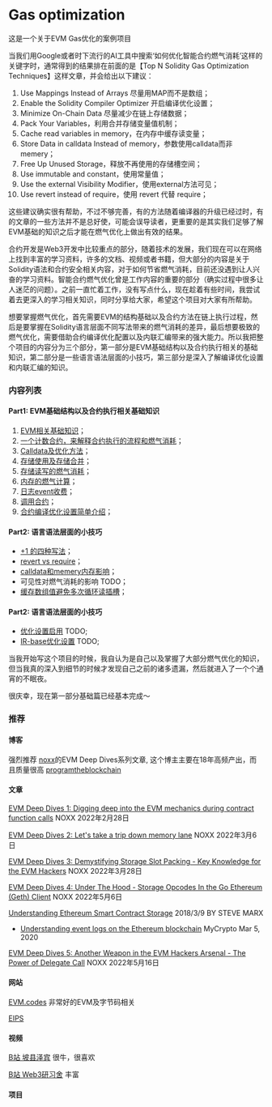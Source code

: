 # Gas optimization

这是一个关于EVM Gas优化的案例项目

当我们用Google或者时下流行的AI工具中搜索‘如何优化智能合约燃气消耗’这样的关键字时，通常得到的结果排在前面的是【Top N Solidity Gas Optimization Techniques】这样文章，并会给出以下建议：
1. Use Mappings Instead of Arrays 尽量用MAP而不是数组；
2. Enable the Solidity Compiler Optimizer 开启编译优化设置；
3. Minimize On-Chain Data 尽量减少在链上存储数据；
4. Pack Your Variables，利用合并存储变量值机制；
5. Cache read variables in memory，在内存中缓存读变量；
6. Store Data in calldata Instead of memory，参数使用calldata而非memery；
7. Free Up Unused Storage，释放不再使用的存储槽空间；
8. Use immutable and constant，使用常量值；
9. Use the external Visibility Modifier，使用external方法可见；
10. Use revert instead of require，使用 revert 代替 require；

这些建议确实很有帮助，不过不够完善，有的方法随着编译器的升级已经过时，有的文章的一些方法并不是总好使，可能会误导读者，更重要的是其实我们足够了解EVM基础的知识之后才能在燃气优化上做出有效的结果。

合约开发是Web3开发中比较重点的部分，随着技术的发展，我们现在可以在网络上找到丰富的学习资料，许多的文档、视频或者书籍，但大部分的内容是关于Solidity语法和合约安全相关内容，对于如何节省燃气消耗，目前还没遇到让人兴奋的学习资料。智能合约燃气优化曾是工作内容的重要的部分（确实过程中很多让人迷茫的问题）。之前一直忙着工作，没有写点什么，现在趁着有些时间，我尝试着去更深入的学习相关知识，同时分享给大家，希望这个项目对大家有所帮助。

想要掌握燃气优化，首先需要EVM的结构基础以及合约方法在链上执行过程，然后是要掌握在Solidity语言层面不同写法带来的燃气消耗的差异，最后想要极致的燃气优化，需要借助合约编译优化配置以及内联汇编带来的强大能力。所以我把整个项目的内容分为三个部分，第一部分是EVM基础结构以及合约执行相关的基础知识，第二部分是一些语言语法层面的小技巧，第三部分是深入了解编译优化设置和内联汇编的知识。

### 内容列表

#### Part1: EVM基础结构以及合约执行相关基础知识
1. [EVM相关基础知识](docs/Case_000.MD)；
2. [一个计数合约，来解释合约执行的流程和燃气消耗](docs/Case_001.MD)；
3. [Calldata及优化方法](docs/Case_002.MD)；
4. [存储使用及存储合并](docs/Case_003.MD)；
5. [存储读写的燃气消耗](docs/Case_004.MD)；
6. [内存的燃气计算](docs/Case_005.MD)；
7. [日志event收费](docs/Case_006.MD)；
8. [调用合约](docs/Case_007.MD)；
9. [合约编译优化设置简单介绍](docs/Case_008.MD)；

#### Part2: 语言语法层面的小技巧
- [+1 的四种写法](docs/Case_101.MD)；
- [revert vs require](docs/Case_102.MD)；
- [calldata和memery内存影响](docs/Case_103.MD)；
- 可见性对燃气消耗的影响 TODO；
- [缓存数组值避免多次循环读插槽](docs/Case_109.MD)；

#### Part2: 语言语法层面的小技巧
- [优化设置启用]() TODO;
- [IR-base优化设置]() TODO;

当我开始写这个项目的时候，我自认为是自己以及掌握了大部分燃气优化的知识，但当我真的深入到细节的时候才发现自己之前的诸多遗漏，然后就进入了一个个通宵的不眠夜。

很庆幸，现在第一部分基础篇已经基本完成～

### 推荐

#### 博客
强烈推荐 [noxx](https://noxx.substack.com/)的EVM Deep Dives系列文章,
这个博主主要在18年高频产出，而且质量很高 [programtheblockchain](https://programtheblockchain.com/posts/)

#### 文章
[EVM Deep Dives 1: Digging deep into the EVM mechanics during contract function calls](https://noxx.substack.com/p/evm-deep-dives-the-path-to-shadowy) 
NOXX 2022年2月28日

[EVM Deep Dives 2: Let's take a trip down memory lane](https://noxx.substack.com/p/evm-deep-dives-the-path-to-shadowy-d6b?s=r)
NOXX 2022年3月6日

[EVM Deep Dives 3: Demystifying Storage Slot Packing - Key Knowledge for the EVM Hackers](https://noxx.substack.com/p/evm-deep-dives-the-path-to-shadowy-3ea?s=r)
NOXX 2022年3月28日

[EVM Deep Dives 4: Under The Hood - Storage Opcodes In the Go Ethereum (Geth) Client](https://noxx.substack.com/p/evm-deep-dives-the-path-to-shadowy-5a5?s=r)
NOXX 2022年5月6日

[Understanding Ethereum Smart Contract Storage](https://programtheblockchain.com/posts/2018/03/09/understanding-ethereum-smart-contract-storage/)
2018/3/9 BY STEVE MARX

- [Understanding event logs on the Ethereum blockchain](https://medium.com/mycrypto/understanding-event-logs-on-the-ethereum-blockchain-f4ae7ba50378) MyCrypto Mar 5, 2020

[EVM Deep Dives 5: Another Weapon in the EVM Hackers Arsenal - The Power of Delegate Call](https://noxx.substack.com/p/evm-deep-dives-the-path-to-shadowy-a5f)
NOXX 2022年5月16日

#### 网站
[EVM.codes](https://www.evm.codes/) 非常好的EVM及字节码相关

[EIPS](https://eips.ethereum.org/all) 
#### 视频
[B站 坡县泽宾](https://space.bilibili.com/2112923943/channel/collectiondetail?sid=1538140) 很牛，很喜欢

[B站 Web3研习舍](https://www.bilibili.com/video/BV174421c79R?p=29&vd_source=db54ffa9ac6ff13a5d5eb108632bd192) 丰富

#### 项目



